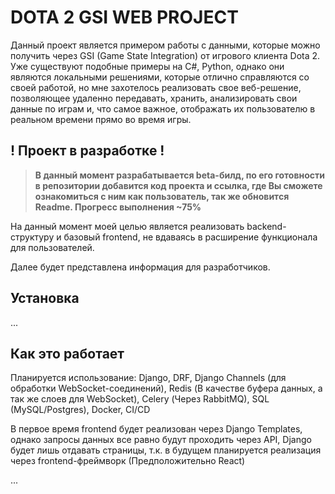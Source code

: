 # DOTA 2 GSI WEB PROJECT
Данный проект является примером работы с данными, которые можно получить через GSI (Game State Integration) от игрового клиента Dota 2. Уже существуют подобные примеры на C#, Python, однако они являются локальными решениями, которые отлично справляются со своей работой, но мне захотелось реализовать свое веб-решение, позволяющее удаленно передавать, хранить, анализировать свои данные по играм и, что самое важное, отображать их пользователю в реальном времени прямо во время игры.

## ! Проект в разработке ! 
> **В данный момент разрабатывается beta-билд, по его готовности в репозитории добавится код проекта и ссылка, где Вы сможете ознакомиться с ним как пользователь, так же обновится Readme. Прогресс выполнения ~75%**


На данный момент моей целью является реализовать backend-структуру и базовый frontend, не вдаваясь в расширение функционала для пользователей.

Далее будет представлена информация для разработчиков.


## Установка
...

## Как это работает
Планируется использование: Django, DRF, Django Channels (для обработки WebSocket-соединений), Redis (В качестве буфера данных, а так же слоев для WebSocket), Celery (Через RabbitMQ), SQL (MySQL/Postgres), Docker, CI/CD

В первое время frontend будет реализован через Django Templates, однако запросы данных все равно будут проходить через API, Django будет лишь отдавать страницы, т.к. в будущем планируется реализация через frontend-фреймворк (Предположительно React)

...
